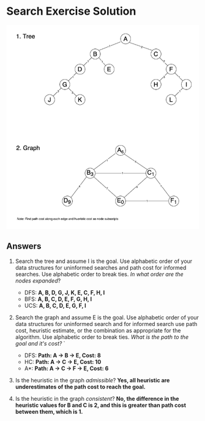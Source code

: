 # Search Exercise Solution

![Use this graph and tree to answer the questions below](images/informed-search-graphs.png)

## Answers

1. Search the tree and assume I is the goal.  Use alphabetic order of your data structures for uninformed searches and path cost for informed searches.  Use alphabetic order to break ties.  _In what order are the nodes expanded_?

    * DFS: __A, B, D, G, J, K, E, C, F, H, I__
    * BFS: __A, B, C, D, E, F, G, H, I__
    * UCS: __A, B, C, D, E, G, F, I__

2. Search the graph and assume E is the goal.  Use alphabetic order of your data structures for uninformed search and for informed search use path cost, heuristic estimate, or the combination as appropriate for the algorithm.  Use alphabetic order to break ties.  _What is the path to the goal and it's cost?_
`
    * DFS: __Path: A -> B -> E, Cost: 8__
    * HC: __Path: A -> C -> E, Cost: 10__
    * A*: __Path: A -> C -> F -> E, Cost: 6__

3. Is the heuristic in the graph _admissible_? __Yes, all heuristic are underestimates of the path cost to reach the goal.__  

4. Is the heuristic in the graph _consistent_? __No, the difference in the heuristic values for B and C is 2, and this is greater than path cost between them, which is 1.__
